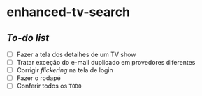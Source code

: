 # enhanced-tv-search

## _To-do list_

- [ ] Fazer a tela dos detalhes de um TV show
- [ ] Tratar exceção do e-mail duplicado em provedores diferentes
- [ ] Corrigir _flickering_ na tela de login
- [ ] Fazer o rodapé
- [ ] Conferir todos os `TODO`